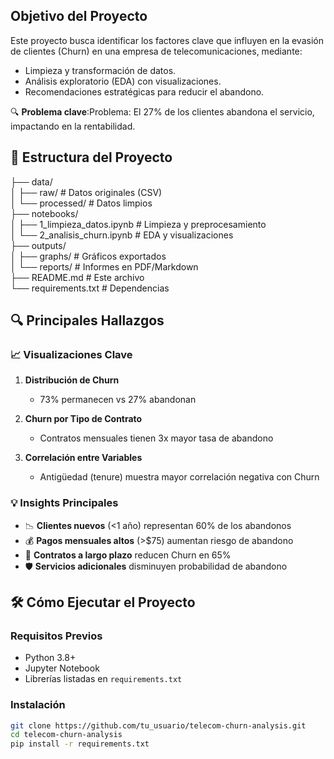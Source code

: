 ## Objetivo del Proyecto
Este proyecto busca identificar los factores clave que influyen en la evasión de clientes (Churn) en una empresa de telecomunicaciones, mediante:

- Limpieza y transformación de datos.
- Análisis exploratorio (EDA) con visualizaciones.
- Recomendaciones estratégicas para reducir el abandono.

🔍 **Problema clave**:Problema: El 27% de los clientes abandona el servicio, impactando en la rentabilidad.

## 📂 Estructura del Proyecto
├── data/  
│   ├── raw/                  # Datos originales (CSV)  
│   └── processed/            # Datos limpios  
├── notebooks/  
│   ├── 1_limpieza_datos.ipynb  # Limpieza y preprocesamiento  
│   └── 2_analisis_churn.ipynb  # EDA y visualizaciones  
├── outputs/  
│   ├── graphs/               # Gráficos exportados  
│   └── reports/              # Informes en PDF/Markdown  
├── README.md                 # Este archivo  
└── requirements.txt          # Dependencias  


## 🔍 Principales Hallazgos

### 📈 Visualizaciones Clave

1. **Distribución de Churn**
     - 73% permanecen vs 27% abandonan

2. **Churn por Tipo de Contrato**
      - Contratos mensuales tienen 3x mayor tasa de abandono

3. **Correlación entre Variables**
      - Antigüedad (tenure) muestra mayor correlación negativa con Churn

### 💡 Insights Principales

- 📉 **Clientes nuevos** (<1 año) representan 60% de los abandonos
- 💰 **Pagos mensuales altos** (>$75) aumentan riesgo de abandono
- 📅 **Contratos a largo plazo** reducen Churn en 65%
- 🛡️ **Servicios adicionales** disminuyen probabilidad de abandono

## 🛠️ Cómo Ejecutar el Proyecto

### Requisitos Previos

- Python 3.8+
- Jupyter Notebook
- Librerías listadas en `requirements.txt`

### Instalación

```bash
git clone https://github.com/tu_usuario/telecom-churn-analysis.git
cd telecom-churn-analysis
pip install -r requirements.txt
